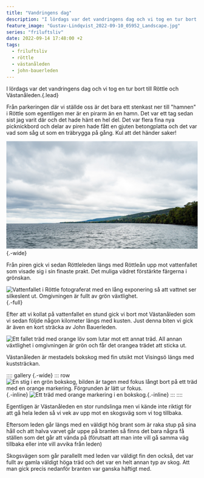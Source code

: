 ```yaml
---
title: "Vandringens dag"
description: "I lördags var det vandringens dag och vi tog en tur bort till Röttle och Västanåleden."
feature_image: "Gustav-Lindqvist_2022-09-10_05952_Landscape.jpg"
series: "friluftsliv"
date: 2022-09-14 17:48:00 +2
tags:
  - friluftsliv
  - röttle
  - västanåleden
  - john-bauerleden
---
```


I lördags var det vandringens dag och vi tog en tur bort till Röttle och Västanåleden.{.lead}

Från parkeringen där vi ställde oss är det bara ett stenkast ner till "hamnen" i Röttle som egentligen mer är en pirarm än en hamn. Det var ett tag sedan sist jag varit där och det hade hänt en hel del. Det var flera fina nya picknickbord och delar av piren hade fått en gjuten betongplatta och det var vad som såg ut som en träbrygga på gång. Kul att det händer saker!

![Gränna sett från Röttle söderifrån. Mellan Gränna och där bilden är tagen syns vatten. Himlen är full av gråa moln.](Gustav-Lindqvist_2022-09-10_05898.jpg "Utsikten norrut från piren i Röttle."){.-wide}

Från piren gick vi sedan Röttleleden längs med Röttleån upp mot vattenfallet som visade sig i sin finaste prakt. Det muliga vädret förstärkte färgerna i grönskan.

![Vattenfallet i Röttle fotograferat med en lång exponering så att vattnet ser silkeslent ut. Omgivningen är fullt av grön växtlighet.](Gustav-Lindqvist_2022-09-10_05916.jpg){.-full}

Efter att vi kollat på vattenfallet en stund gick vi bort mot Västanåleden som vi sedan följde någon kilometer längs med kusten. Just denna biten vi gick är även en kort sträcka av John Bauerleden. 

![Ett fallet träd med orange löv som lutar mot ett annat träd. All annan växtlighet i omgivningen är grön och får det orangea trädet att sticka ut.](Gustav-Lindqvist_2022-09-10_05931-Pano.jpg)

Västanåleden är mestadels bokskog med fin utsikt mot Visingsö längs med kuststräckan.

:::: gallery {.-wide}
::: row
![En stig i en grön bokskog, bilden är tagen med fokus långt bort på ett träd med en orange markering. Förgrunden är lätt ur fokus.](Gustav-Lindqvist_2022-09-10_05946.jpg){.-inline}
![Ett träd med orange markering i en bokskog.](Gustav-Lindqvist_2022-09-10_05952.jpg){.-inline}
:::
::::

Egentligen är Västanåleden en stor rundslinga men vi kände inte riktigt för att gå hela leden så vi vek av upp mot en skogsväg som vi tog tillbaka.

Eftersom leden går längs med en väldigt hög brant som är raka stup på sina håll och att halva varvet går uppe på branten så finns det bara några få ställen som det går att vända på (förutsatt att man inte vill gå samma väg tillbaka eller inte vill avvika från leden)

Skogsvägen som går parallellt med leden var väldigt fin den också, det var fullt av gamla väldigt höga träd och det var en helt annan typ av skog. Att man gick precis nedanför branten var ganska häftigt med.

